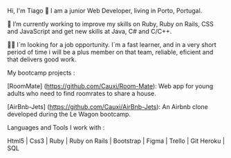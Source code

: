 Hi, I'm Tiago 👋
I am a junior Web Developer, living in Porto, Portugal.

🌱 I’m currently working to improve my skills on Ruby, Ruby on Rails, CSS and JavaScript and get new skills at Java, C# and C/C++.

🧑‍💻 I´m looking for a job opportunity. I´m a fast learner, and in a very short period of time i will be a plus member on that team, reliable, eficient and that delivers good work.

My bootcamp projects :

[RoomMate] (https://github.com/Cauxi/Room-Mate): Web app for young adults who need to find roomrates to share a house.

[AirBnb-Jets] (https://github.com/Cauxi/AirBnb-Jets): An Airbnb clone developed during the Le Wagon bootcamp. 


Languages and Tools I work with :

Html5 | Css3 | Ruby | Ruby on Rails | Bootstrap | Figma | Trello | Git Heroku | SQL
